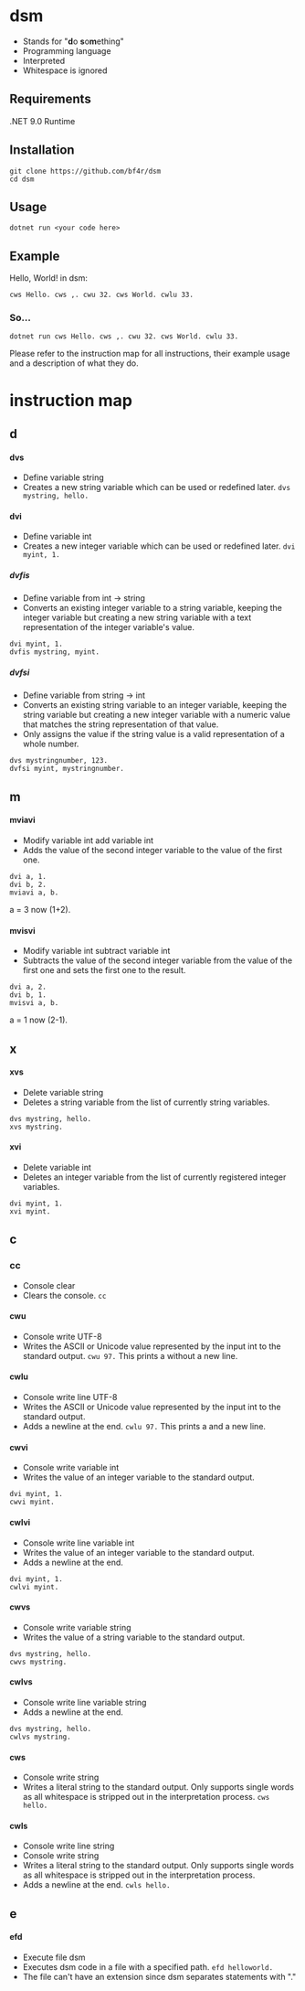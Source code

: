# dsm
- Stands for "**d**o **s**o**m**ething"
- Programming language
- Interpreted
- Whitespace is ignored

## Requirements
.NET 9.0 Runtime

## Installation
```
git clone https://github.com/bf4r/dsm
cd dsm
```

## Usage
```
dotnet run <your code here>
```

## Example
Hello, World! in dsm:
```
cws Hello. cws ,. cwu 32. cws World. cwlu 33.
```
### So...
```
dotnet run cws Hello. cws ,. cwu 32. cws World. cwlu 33.
```
Please refer to the instruction map for all instructions, their example usage and a description of what they do.

# instruction map
## d
#### dvs
- Define variable string
- Creates a new string variable which can be used or redefined later.
`dvs mystring, hello.`
#### dvi
- Define variable int
- Creates a new integer variable which can be used or redefined later.
`dvi myint, 1.`
##### dvfis
- Define variable from int -> string
- Converts an existing integer variable to a string variable, keeping the integer variable but creating a new string variable with a text representation of the integer variable's value.
```
dvi myint, 1.
dvfis mystring, myint.
```
##### dvfsi
- Define variable from string -> int
- Converts an existing string variable to an integer variable, keeping the string variable but creating a new integer variable with a numeric value that matches the string representation of that value.
- Only assigns the value if the string value is a valid representation of a whole number.
```
dvs mystringnumber, 123.
dvfsi myint, mystringnumber.
```
## m
#### mviavi
- Modify variable int add variable int
- Adds the value of the second integer variable to the value of the first one.

```
dvi a, 1.
dvi b, 2.
mviavi a, b.
```
a = 3 now (1+2).
#### mvisvi
- Modify variable int subtract variable int
- Subtracts the value of the second integer variable from the value of the first one and sets the first one to the result.
```
dvi a, 2.
dvi b, 1.
mvisvi a, b.
```
a = 1 now (2-1).
## x
#### xvs
- Delete variable string
- Deletes a string variable from the list of currently string variables.
```
dvs mystring, hello.
xvs mystring.
```
#### xvi
- Delete variable int
- Deletes an integer variable from the list of currently registered integer variables.
```
dvi myint, 1.
xvi myint.
```
## c
### cc
- Console clear
- Clears the console.
`cc`
#### cwu
- Console write UTF-8
- Writes the ASCII or Unicode value represented by the input int to the standard output.
`cwu 97.`
This prints a without a new line.
#### cwlu
- Console write line UTF-8
- Writes the ASCII or Unicode value represented by the input int to the standard output.
- Adds a newline at the end.
`cwlu 97.`
This prints a and a new line.
#### cwvi
- Console write variable int
- Writes the value of an integer variable to the standard output.
```
dvi myint, 1.
cwvi myint.
```
#### cwlvi
- Console write line variable int
- Writes the value of an integer variable to the standard output.
- Adds a newline at the end.
```
dvi myint, 1.
cwlvi myint.
```
#### cwvs
- Console write variable string
- Writes the value of a string variable to the standard output.
```
dvs mystring, hello.
cwvs mystring.
```
#### cwlvs
- Console write line variable string
- Adds a newline at the end.
```
dvs mystring, hello.
cwlvs mystring.
```
#### cws
- Console write string
- Writes a literal string to the standard output. Only supports single words as all whitespace is stripped out in the interpretation process.
`cws hello.`
#### cwls
- Console write line string
- Console write string
- Writes a literal string to the standard output. Only supports single words as all whitespace is stripped out in the interpretation process.
- Adds a newline at the end.
`cwls hello.`
## e
#### efd
- Execute file dsm
- Executes dsm code in a file with a specified path.
`efd helloworld.`
- The file can't have an extension since dsm separates statements with "."
